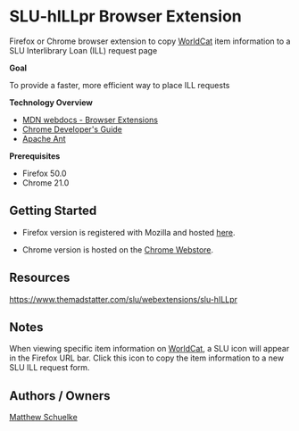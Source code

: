 # SLU-hILLpr Browser Extension

Firefox or Chrome browser extension to copy [WorldCat](https://www.worldcat.org) item information to a SLU Interlibrary Loan (ILL) request page

**Goal** 

To provide a faster, more efficient way to place ILL requests

**Technology Overview**

* [MDN webdocs - Browser Extensions](https://developer.mozilla.org/en-US/Add-ons/WebExtensions)
* [Chrome Developer's Guide](https://developer.chrome.com/extensions/devguide)
* [Apache Ant](https://ant.apache.org)

**Prerequisites**

* Firefox 50.0
* Chrome 21.0

## Getting Started

* Firefox version is registered with Mozilla and hosted [here](https://addons.mozilla.org/en-US/firefox/addon/slu-hillpr).

* Chrome version is hosted on the [Chrome Webstore](https://chrome.google.com/webstore/detail/slu-hillpr/obgpgbkkejcfgifbcielhncffgfpkkfn).

## Resources

https://www.themadstatter.com/slu/webextensions/slu-hILLpr

## Notes

When viewing specific item information on [WorldCat](https://www.worldcat.org), a SLU icon will appear in the Firefox URL bar. Click this icon to copy the item information to a new SLU ILL request form.

## Authors / Owners

[Matthew Schuelke](mailto:schuelkem@slu.edu)
